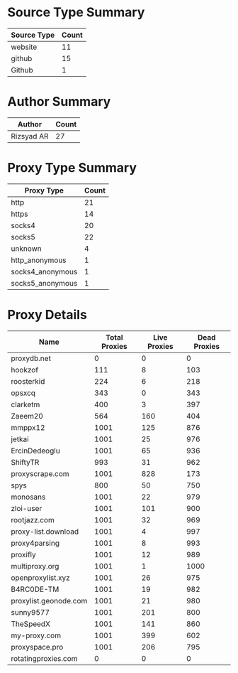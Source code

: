 # Source Type Summary

| Source Type | Count |
|-------------|-------|
| website | 11 |
| github | 15 |
| Github | 1 |


# Author Summary

| Author | Count |
|--------|-------|
| Rizsyad AR | 27 |


# Proxy Type Summary

| Proxy Type | Count |
|------------|-------|
| http | 21 |
| https | 14 |
| socks4 | 20 |
| socks5 | 22 |
| unknown | 4 |
| http_anonymous | 1 |
| socks4_anonymous | 1 |
| socks5_anonymous | 1 |


# Proxy Details

| Name | Total Proxies | Live Proxies | Dead Proxies |
|------|---------------|--------------|---------------|
| proxydb.net | 0 | 0 | 0 |
| hookzof | 111 | 8 | 103 |
| roosterkid | 224 | 6 | 218 |
| opsxcq | 343 | 0 | 343 |
| clarketm | 400 | 3 | 397 |
| Zaeem20 | 564 | 160 | 404 |
| mmppx12 | 1001 | 125 | 876 |
| jetkai | 1001 | 25 | 976 |
| ErcinDedeoglu | 1001 | 65 | 936 |
| ShiftyTR | 993 | 31 | 962 |
| proxyscrape.com | 1001 | 828 | 173 |
| spys | 800 | 50 | 750 |
| monosans | 1001 | 22 | 979 |
| zloi-user | 1001 | 101 | 900 |
| rootjazz.com | 1001 | 32 | 969 |
| proxy-list.download | 1001 | 4 | 997 |
| proxy4parsing | 1001 | 8 | 993 |
| proxifly | 1001 | 12 | 989 |
| multiproxy.org | 1001 | 1 | 1000 |
| openproxylist.xyz | 1001 | 26 | 975 |
| B4RC0DE-TM | 1001 | 19 | 982 |
| proxylist.geonode.com | 1001 | 21 | 980 |
| sunny9577 | 1001 | 201 | 800 |
| TheSpeedX | 1001 | 141 | 860 |
| my-proxy.com | 1001 | 399 | 602 |
| proxyspace.pro | 1001 | 206 | 795 |
| rotatingproxies.com | 0 | 0 | 0 |
